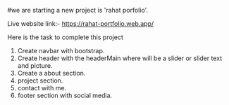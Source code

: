 #we are starting a new project is 'rahat porfolio'.

Live website link:- https://rahat-portfolio.web.app/

Here is the task to complete this project

1) Create navbar with bootstrap.
2) Create header with the headerMain where will be a slider or slider text and picture.
3) Create a about section.
4) project section.
5) contact with me.
6) footer section with social media.